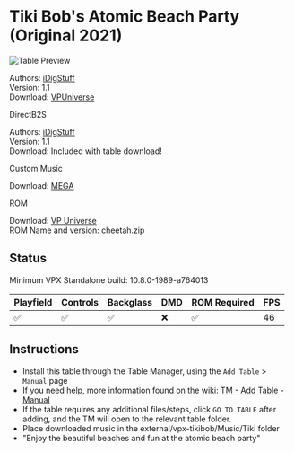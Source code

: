 ﻿# Tiki Bob's Atomic Beach Party (Original 2021)

![Table Preview](../../images/vpx-TikiBob-preview.jpg)

Authors: [iDigStuff](https://vpuniverse.com/profile/29753-idigstuff/)  
Version: 1.1  
Download: [VPUniverse](https://vpuniverse.com/files/file/7143-tiki-bobs-atomic-beach-party-original-theme-2021/)

DirectB2S

Authors: [iDigStuff](https://vpuniverse.com/profile/29753-idigstuff/)  
Version: 1.1  
Download: Included with table download!

Custom Music

Download: [MEGA](https://mega.nz/folder/5Bp2TIpQ#RyB2iGHyGuOxHuxUh3iEgQ)

ROM

Download: [VP Universe](https://vpuniverse.com/files/file/1661-cheetahzip/)  
ROM Name and version: cheetah.zip

## Status 

Minimum VPX Standalone build: 10.8.0-1989-a764013

| Playfield | Controls | Backglass | DMD | ROM Required | FPS | 
|-----------|----------|-----------|-----|--------------|-----|
| :white_check_mark: | :white_check_mark: | :white_check_mark: | :x: | :white_check_mark: | 46 |

## Instructions

- Install this table through the Table Manager, using the `Add Table` > `Manual` page
- If you need help, more information found on the wiki: [TM - Add Table - Manual](https://github.com/LegendsUnchained/vpx-standalone-alp4k/wiki/%5B04%5D-%F0%9F%A7%A1-TM-%E2%80%90-Other-Features#add-table---manual)
- If the table requires any additional files/steps, click `GO TO TABLE` after adding, and the TM will open to the relevant table folder.
- Place downloaded music in the external/vpx-tikibob/Music/Tiki folder
- "Enjoy the beautiful beaches and fun at the atomic beach party"

